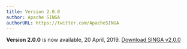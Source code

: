 ```yaml
---
title: Version 2.0.0
author: Apache SINGA
authorURL: https://twitter.com/ApacheSINGA
---
```


**Version 2.0.0** is now available, 20 April, 2019. [Download SINGA v2.0.0](/docs/download-singa.html#incubating-v200-20-april-2019)
